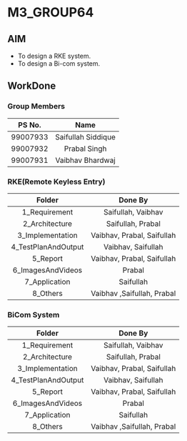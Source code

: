 # M3_GROUP64 
## AIM  
-   To design a RKE system.
-   To design a Bi-com system.
## WorkDone
### Group Members
|PS No.|Name|
|:--:|:--:|
|99007933|Saifullah Siddique|
|99007932|Prabal Singh|
|99007931|Vaibhav Bhardwaj|

### RKE(Remote Keyless Entry)
|Folder|Done By| 
|:-:|:--:|
|1_Requirement|Saifullah, Vaibhav| 
|2_Architecture|Saifullah, Prabal|
|3_Implementation|Vaibhav, Prabal, Saifullah|
|4_TestPlanAndOutput|Vaibhav, Saifullah| 
|5_Report|Vaibhav, Prabal, Saifullah|
|6_ImagesAndVideos|Prabal|
|7_Application|Saifullah|
|8_Others|Vaibhav ,Saifullah, Prabal|
### BiCom System
|Folder|Done By|
|:-:|:--:|
|1_Requirement|Saifullah, Vaibhav|
|2_Architecture|Saifullah, Prabal|
|3_Implementation|Vaibhav, Prabal, Saifullah|
|4_TestPlanAndOutput|Vaibhav, Saifullah|
|5_Report|Vaibhav, Prabal, Saifullah|
|6_ImagesAndVideos|Prabal|
|7_Application|Saifullah|
|8_Others|Vaibhav ,Saifullah, Prabal|
